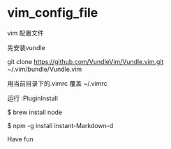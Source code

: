 # vim_config_file

vim 配置文件

先安装vundle

git clone https://github.com/VundleVim/Vundle.vim.git ~/.vim/bundle/Vundle.vim

用当前目录下的.vimrc 覆盖 ~/.vimrc


运行 :PluginInstall 

$ brew install node

$ npm -g install instant-Markdown-d


Have fun
